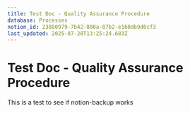 ```yaml
---
title: Test Doc - Quality Assurance Procedure
database: Processes
notion_id: 23880979-7b42-800a-87b2-e160db9d0cf3
last_updated: 2025-07-28T13:25:24.683Z
---
```


# Test Doc - Quality Assurance Procedure


This is a test to see if notion-backup works

